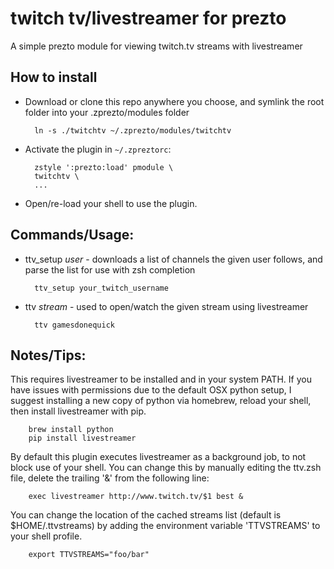 twitch tv/livestreamer for prezto
=========

A simple prezto module for viewing twitch.tv streams with livestreamer

How to install
--------------

* Download or clone this repo anywhere you choose, and symlink the root folder into your .zprezto/modules folder

        ln -s ./twitchtv ~/.zprezto/modules/twitchtv

* Activate the plugin in `~/.zpreztorc`:

        zstyle ':prezto:load' pmodule \
        twitchtv \
        ...

* Open/re-load your shell to use the plugin.

Commands/Usage:
------

* ttv_setup *user* - downloads a list of channels the given user follows, and parse the list for use with zsh completion

        ttv_setup your_twitch_username

* ttv *stream* - used to open/watch the given stream using livestreamer

        ttv gamesdonequick

Notes/Tips:
-----------

This requires livestreamer to be installed and in your system PATH. If you have issues with permissions due to the default OSX python setup, I suggest installing a new copy of python via homebrew, reload your shell, then install livestreamer with pip.

        brew install python
        pip install livestreamer

By default this plugin executes livestreamer as a background job, to not block use of your shell. You can change this by manually editing the ttv.zsh file, delete the trailing '&' from the following line:

        exec livestreamer http://www.twitch.tv/$1 best &

You can change the location of the cached streams list (default is $HOME/.ttvstreams) by adding the environment variable 'TTVSTREAMS' to your shell profile.

        export TTVSTREAMS="foo/bar"
